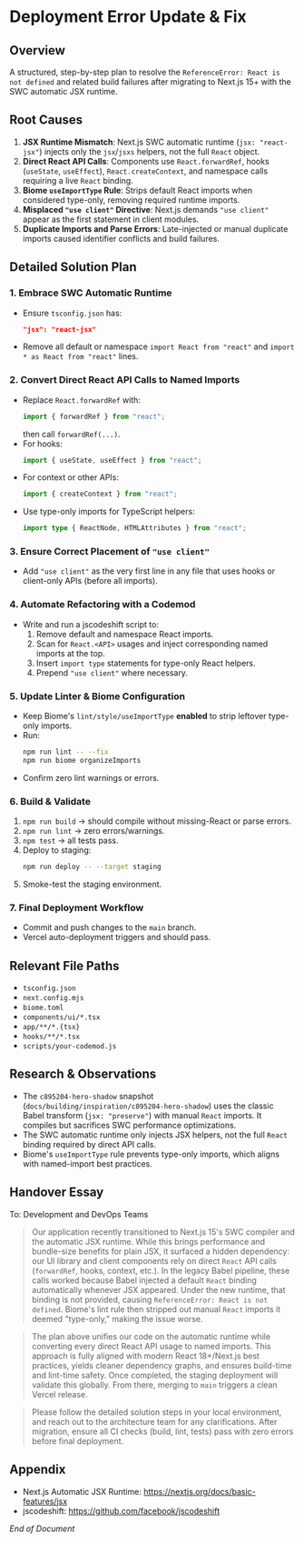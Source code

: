 # Deployment Error Update & Fix

## Overview

A structured, step-by-step plan to resolve the `ReferenceError: React is not defined` and related build failures after migrating to Next.js 15+ with the SWC automatic JSX runtime.

## Root Causes

1. **JSX Runtime Mismatch**: Next.js SWC automatic runtime (`jsx: "react-jsx"`) injects only the `jsx`/`jsxs` helpers, not the full `React` object.
2. **Direct React API Calls**: Components use `React.forwardRef`, hooks (`useState`, `useEffect`), `React.createContext`, and namespace calls requiring a live `React` binding.
3. **Biome `useImportType` Rule**: Strips default React imports when considered type-only, removing required runtime imports.
4. **Misplaced `"use client"` Directive**: Next.js demands `"use client"` appear as the first statement in client modules.
5. **Duplicate Imports and Parse Errors**: Late-injected or manual duplicate imports caused identifier conflicts and build failures.

## Detailed Solution Plan

### 1. Embrace SWC Automatic Runtime

- Ensure `tsconfig.json` has:
  ```json
  "jsx": "react-jsx"
  ```
- Remove all default or namespace `import React from "react"` and `import * as React from "react"` lines.

### 2. Convert Direct React API Calls to Named Imports

- Replace `React.forwardRef` with:
  ```ts
  import { forwardRef } from "react";
  ```
  then call `forwardRef(...)`.
- For hooks:
  ```ts
  import { useState, useEffect } from "react";
  ```
- For context or other APIs:
  ```ts
  import { createContext } from "react";
  ```
- Use type-only imports for TypeScript helpers:
  ```ts
  import type { ReactNode, HTMLAttributes } from "react";
  ```

### 3. Ensure Correct Placement of `"use client"`

- Add `"use client"` as the very first line in any file that uses hooks or client-only APIs (before all imports).

### 4. Automate Refactoring with a Codemod

- Write and run a jscodeshift script to:
  1. Remove default and namespace React imports.
  2. Scan for `React.<API>` usages and inject corresponding named imports at the top.
  3. Insert `import type` statements for type-only React helpers.
  4. Prepend `"use client"` where necessary.

### 5. Update Linter & Biome Configuration

- Keep Biome's `lint/style/useImportType` **enabled** to strip leftover type-only imports.
- Run:
  ```bash
  npm run lint -- --fix
  npm run biome organizeImports
  ```
- Confirm zero lint warnings or errors.

### 6. Build & Validate

1. `npm run build` → should compile without missing-React or parse errors.
2. `npm run lint` → zero errors/warnings.
3. `npm test` → all tests pass.
4. Deploy to staging:
   ```bash
   npm run deploy -- --target staging
   ```
5. Smoke-test the staging environment.

### 7. Final Deployment Workflow

- Commit and push changes to the `main` branch.
- Vercel auto-deployment triggers and should pass.

## Relevant File Paths

- `tsconfig.json`
- `next.config.mjs`
- `biome.toml`
- `components/ui/*.tsx`
- `app/**/*.{tsx}`
- `hooks/**/*.tsx`
- `scripts/your-codemod.js`

## Research & Observations

- The `c895204-hero-shadow` snapshot (`docs/building/inspiration/c895204-hero-shadow`) uses the classic Babel transform (`jsx: "preserve"`) with manual `React` imports. It compiles but sacrifices SWC performance optimizations.
- The SWC automatic runtime only injects JSX helpers, not the full `React` binding required by direct API calls.
- Biome's `useImportType` rule prevents type-only imports, which aligns with named-import best practices.

## Handover Essay

To: Development and DevOps Teams

> Our application recently transitioned to Next.js 15's SWC compiler and the automatic JSX runtime. While this brings performance and bundle-size benefits for plain JSX, it surfaced a hidden dependency: our UI library and client components rely on direct `React` API calls (`forwardRef`, hooks, context, etc.). In the legacy Babel pipeline, these calls worked because Babel injected a default `React` binding automatically whenever JSX appeared. Under the new runtime, that binding is not provided, causing `ReferenceError: React is not defined`. Biome's lint rule then stripped out manual `React` imports it deemed "type-only," making the issue worse.

> The plan above unifies our code on the automatic runtime while converting every direct React API usage to named imports. This approach is fully aligned with modern React 18+/Next.js best practices, yields cleaner dependency graphs, and ensures build-time and lint-time safety. Once completed, the staging deployment will validate this globally. From there, merging to `main` triggers a clean Vercel release.

> Please follow the detailed solution steps in your local environment, and reach out to the architecture team for any clarifications. After migration, ensure all CI checks (build, lint, tests) pass with zero errors before final deployment.

## Appendix

- Next.js Automatic JSX Runtime: https://nextjs.org/docs/basic-features/jsx
- jscodeshift: https://github.com/facebook/jscodeshift

_End of Document_
